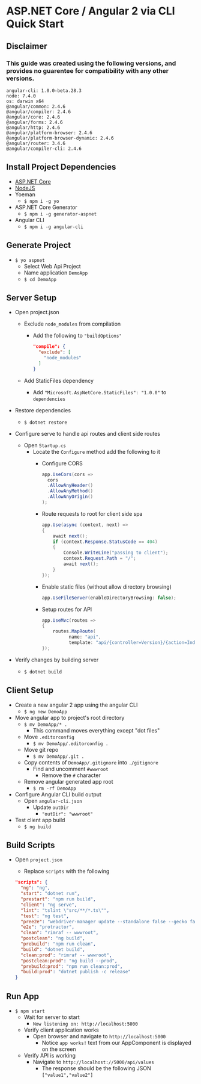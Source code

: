 # ASP.NET Core / Angular 2 via CLI Quick Start

## Disclaimer

### This guide was created using the following versions, and provides no guarentee for compatibility with any other versions. 

```text
angular-cli: 1.0.0-beta.28.3
node: 7.4.0
os: darwin x64
@angular/common: 2.4.6
@angular/compiler: 2.4.6
@angular/core: 2.4.6
@angular/forms: 2.4.6
@angular/http: 2.4.6
@angular/platform-browser: 2.4.6
@angular/platform-browser-dynamic: 2.4.6
@angular/router: 3.4.6
@angular/compiler-cli: 2.4.6
```

## Install Project Dependencies

- [ASP.NET Core](https://www.microsoft.com/net/core)
- [NodeJS](https://nodejs.org)
- Yoeman
  - `$ npm i -g yo`
- ASP.NET Core Generator
  - `$ npm i -g generator-aspnet`
- Angular CLI
  - `$ npm i -g angular-cli`


## Generate Project

- `$ yo aspnet`
  - Select Web Api Project
  - Name application `DemoApp`
  - `$ cd DemoApp`

## Server Setup

- Open project.json
  - Exclude `node_modules` from compilation
    - Add the following to `"buildOptions"`   
    
        ```json
        "compile": {
          "exclude": [
            "node_modules"
          ]
        }
        ```
        
  - Add StaticFiles dependency
    - Add `"Microsoft.AspNetCore.StaticFiles": "1.0.0"` to `dependencies`
- Restore dependencies
  - `$ dotnet restore`
- Configure serve to handle api routes and client side routes
  - Open `Startup.cs` 
    - Locate the `Configure` method add the following to it
      - Configure CORS
        ```C#
        app.UseCors(cors =>
          cors
          .AllowAnyHeader()
          .AllowAnyMethod()
          .AllowAnyOrigin()
        );
        ```
      - Route requests to root for client side spa       
      
        ```C#
        app.Use(async (context, next) =>
        {
            await next();
            if (context.Response.StatusCode == 404)
            {
                Console.WriteLine("passing to client");
                context.Request.Path = "/";
                await next();
            }
        });
        ```
        
      - Enable static files (without allow directory browsing)        
      
        ```C#
        app.UseFileServer(enableDirectoryBrowsing: false);
        ```
        
      - Setup routes for API        
      
        ```C#
        app.UseMvc(routes =>
        {
            routes.MapRoute(
                  name: "api",
                  template: "api/{controller=Version}/{action=Index}/{id?}");
        });
        ```
        
- Verify changes by building server
  - `$ dotnet build`

## Client Setup

- Create a new angular 2 app using the angular CLI
  - `$ ng new DemoApp`
- Move angular app to project's root directory
  - `$ mv DemoApp/* .`
    - This command moves everything except "dot files"
  - Move `.editorconfig`
    - `$ mv DemoApp/.editorconfig .`
  - Move git repo
    - `$ mv DemoApp/.git .`
  - Copy contents of `DemoApp/.gitignore` into `./gitignore`
    - Find and uncomment `#wwwroot`
      - Remove the `#` character
  - Remove angular generated app root
    - `$ rm -rf DemoApp`
- Configure Angular CLI build output
  - Open `angular-cli.json`
    - Update `outDir`
      - `"outDir": "wwwroot"`
- Test client app build
  - `$ ng build`

## Build Scripts

- Open `project.json`
  - Replace `scripts` with the following       
  
  ```json
  "scripts": {
    "ng": "ng",
    "start": "dotnet run",
    "prestart": "npm run build",
    "client": "ng serve",
    "lint": "tslint \"src/**/*.ts\"",
    "test": "ng test",
    "pree2e": "webdriver-manager update --standalone false --gecko false",
    "e2e": "protractor",
    "clean": "rimraf -- wwwroot",
    "postclean": "ng build",
    "prebuild": "npm run clean",
    "build": "dotnet build",
    "clean:prod": "rimraf -- wwwroot",
    "postclean:prod": "ng build --prod",
    "prebuild:prod": "npm run clean:prod",
    "build:prod": "dotnet publish -c release"
  }
  ```
  

## Run App

- `$ npm start`
  - Wait for server to start
    - `Now listening on: http://localhost:5000`
  - Verify client application works
    - Open browser and navigate to `http://localhost:5000`
      - Notice `app works!` text from our AppComponent is displayed on the screen
  - Verify API is working
    - Navigate to `http://localhost://5000/api/values`
      - The response should be the following JSON `["value1","value2"]`

